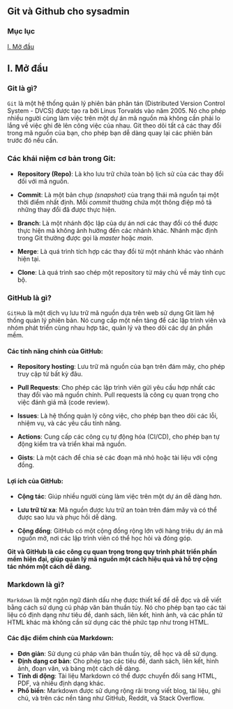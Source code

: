 ## Git và Github cho sysadmin

### Mục lục

[I. Mở đầu](#Modau)


<a name="Modau"></a>
## I. Mở đầu
### Git là gì?
`Git` là một hệ thống quản lý phiên bản phân tán (Distributed Version Control System - DVCS) được tạo ra bởi Linus Torvalds vào năm 2005. Nó cho phép nhiều người cùng làm việc trên một dự án mã nguồn mà không cần phải lo lắng về việc ghi đè lên công việc của nhau. Git theo dõi tất cả các thay đổi trong mã nguồn của bạn, cho phép bạn dễ dàng quay lại các phiên bản trước đó nếu cần.
### Các khái niệm cơ bản trong Git:
* **Repository (Repo)**: Là kho lưu trữ chứa toàn bộ lịch sử của các thay đổi đối với mã nguồn.

* **Commit**: Là một bản chụp *(snapshot)* của trạng thái mã nguồn tại một thời điểm nhất định. Mỗi *commit* thường chứa một thông điệp mô tả những thay đổi đã được thực hiện.

* **Branch**: Là một nhánh độc lập của dự án nơi các thay đổi có thể được thực hiện mà không ảnh hưởng đến các nhánh khác. Nhánh mặc định trong Git thường được gọi là *master* hoặc *main*.

* **Merge**: Là quá trình tích hợp các thay đổi từ một nhánh khác vào nhánh hiện tại.

* **Clone**: Là quá trình sao chép một repository từ máy chủ về máy tính cục bộ.
### GitHub là gì?
`GitHub` là một dịch vụ lưu trữ mã nguồn dựa trên web sử dụng Git làm hệ thống quản lý phiên bản. Nó cung cấp một nền tảng để các lập trình viên và
 nhóm phát triển cùng nhau hợp tác, quản lý và theo dõi các dự án phần mềm.
 
#### Các tính năng chính của GitHub:
* **Repository hosting**: Lưu trữ mã nguồn của bạn trên đám mây, cho phép truy cập từ bất kỳ đâu.

* **Pull Requests**: Cho phép các lập trình viên gửi yêu cầu hợp nhất các thay đổi vào mã nguồn chính. Pull requests là công cụ quan trọng cho việc đánh giá mã (code review).

* **Issues**: Là hệ thống quản lý công việc, cho phép bạn theo dõi các lỗi, nhiệm vụ, và các yêu cầu tính năng.

* **Actions**: Cung cấp các công cụ tự động hóa (CI/CD), cho phép bạn tự động kiểm tra và triển khai mã nguồn.

* **Gists**: Là một cách để chia sẻ các đoạn mã nhỏ hoặc tài liệu với cộng đồng.
#### Lợi ích của GitHub:
* **Cộng tác**: Giúp nhiều người cùng làm việc trên một dự án dễ dàng hơn.

* **Lưu trữ từ xa**: Mã nguồn được lưu trữ an toàn trên đám mây và có thể được sao lưu và phục hồi dễ dàng.

* **Cộng đồng**: GitHub có một cộng đồng rộng lớn với hàng triệu dự án mã nguồn mở, nơi các lập trình viên có thể học hỏi và đóng góp.

**Git và GitHub là các công cụ quan trọng trong quy trình phát triển phần mềm hiện đại, giúp quản lý mã nguồn một cách hiệu quả và hỗ trợ cộng tác nhóm một cách dễ dàng.**
### Markdown là gì?
`Markdown` là một ngôn ngữ đánh dấu nhẹ được thiết kế để dễ đọc và dễ viết bằng cách sử dụng cú pháp văn bản thuần túy. Nó cho phép bạn tạo các tài liệu có định dạng như tiêu đề, danh sách, liên kết, hình ảnh, và các phần tử HTML khác mà không cần sử dụng các thẻ phức tạp như trong HTML.

#### Các đặc điểm chính của Markdown:
* **Đơn giản**: Sử dụng cú pháp văn bản thuần túy, dễ học và dễ sử dụng.
* **Định dạng cơ bản**: Cho phép tạo các tiêu đề, danh sách, liên kết, hình ảnh, đoạn văn, và bảng một cách dễ dàng.
* **Tính di động**: Tài liệu Markdown có thể được chuyển đổi sang HTML, PDF, và nhiều định dạng khác.
* **Phổ biến**: Markdown được sử dụng rộng rãi trong viết blog, tài liệu, ghi chú, và trên các nền tảng như GitHub, Reddit, và Stack Overflow.
